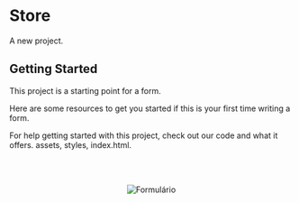# Store

A new project.

## Getting Started

This project is a starting point for a form.

Here are some resources to get you started if this is your first time writing a form.

For help getting started with this project, check out our code and what it offers.
assets, styles, index.html.

<!--START_SECTION:footer-->

<br />
<br />

<p align="center">
    <img align="center"  src="assets/icons/loja" alt="Formulário"/>
</p>

<!--END_SECTION:footer-->
